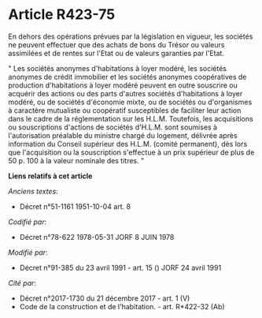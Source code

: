 # Article R423-75

En dehors des opérations prévues par la législation en vigueur, les sociétés ne peuvent effectuer que des achats de bons du
Trésor ou valeurs assimilées et de rentes sur l'Etat ou de valeurs garanties par l'Etat.

" Les sociétés anonymes d'habitations à loyer modéré, les sociétés anonymes de crédit immobilier et les sociétés anonymes
coopératives de production d'habitations à loyer modéré peuvent en outre souscrire ou acquérir des actions ou des parts
d'autres sociétés d'habitations à loyer modéré, ou de sociétés d'économie mixte, ou de sociétés ou d'organismes à caractère
mutualiste ou coopératif susceptibles de faciliter leur action dans le cadre de la réglementation sur les H.L.M. Toutefois,
les acquisitions ou souscriptions d'actions de sociétés d'H.L.M. sont soumises à l'autorisation préalable du ministre chargé
du logement, délivrée après information du Conseil supérieur des H.L.M. (comité permanent), dès lors que l'acquisition ou la
souscription s'effectue à un prix supérieur de plus de 50 p. 100 à la valeur nominale des titres. "

**Liens relatifs à cet article**

_Anciens textes_:

  - Décret n°51-1161 1951-10-04 art. 8

_Codifié par_:

  - Décret n°78-622 1978-05-31 JORF 8 JUIN 1978

_Modifié par_:

  - Décret n°91-385 du 23 avril 1991 - art. 15 () JORF 24 avril 1991

_Cité par_:

  - Décret n°2017-1730 du 21 décembre 2017 - art. 1 (V)
  - Code de la construction et de l'habitation. - art. R*422-32 (Ab)
